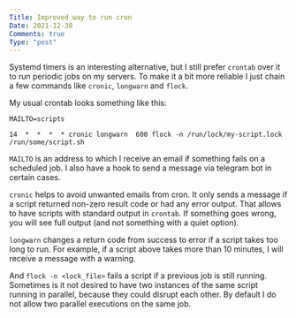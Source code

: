 ```yaml
---
Title: Improved way to run cron
Date: 2021-12-30
Comments: true
Type: "post"
---
```


Systemd timers is an interesting alternative, but I still prefer `crontab` over it to run periodic jobs on my servers.
To make it a bit more reliable I just chain a few commands like `cronic`, `longwarn` and `flock`.

<!--more-->

My usual crontab looks something like this:
```shell
MAILTO=scripts

14  *  *  *  * cronic longwarn  600 flock -n /run/lock/my-script.lock /run/some/script.sh
```

`MAILTO` is an address to which I receive an email if something fails on a scheduled job. I also have a hook to send a message via telegram bot in certain cases.

`cronic` helps to avoid unwanted emails from cron. It only sends a message if a script returned non-zero result code or had any error output.
That allows to have scripts with standard output in `crontab`. If something goes wrong, you will see full output (and not something with a quiet option).

`longwarn` changes a return code from success to error if a script takes too long to run.
For example, if a script above takes more than 10 minutes, I will receive a message with a warning.

And `flock -n <lock_file>` fails a script if a previous job is still running.
Sometimes is it not desired to have two instances of the same script running in parallel, because they could disrupt each other.
By default I do not allow two parallel executions on the same job.
